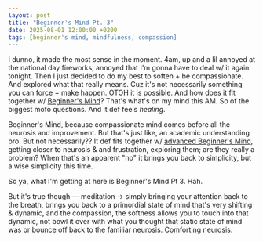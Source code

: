 ```yaml
---
layout: post
title: "Beginner's Mind Pt. 3"
date: 2025-08-01 12:00:00 +0200
tags: [beginner's mind, mindfulness, compassion]
---
```


I dunno, it made the most sense in the moment. 4am, up and a lil annoyed at the national day fireworks, annoyed that I'm gonna have to deal w/ it again tonight. Then I just decided to do my best to soften + be compassionate. And explored what that really means. Cuz it's not necessarily something you can force + make happen. OTOH it is possible. And how does it fit together w/ [Beginner's Mind](https://dangish.net/2025/07/06/beginners-mind.html)? That's what's on my mind this AM. So of the biggest mofo questions. And it def feels *healing*.

Beginner's Mind, because compassionate mind comes before all the neurosis and improvement. But that's just like, an academic understanding bro. But not necessarily?? It def fits together w/ [advanced Beginner's Mind](https://dangish.net/2025/07/27/beginners-mind-pt-2.html), getting closer to neurosis & and frustration, exploring them; are they really a problem? When that's an apparent "no" it brings you back to simplicity, but a wise simplicity this time.

So ya, what I'm getting at here is Beginner's Mind Pt 3. Hah.

But it's true though — meditation -> simply bringing your attention back to the breath, brings you back to a primordial state of mind that's very shifting & dynamic, and the compassion, the softness allows you to touch into that dynamic, not bowl it over with what you thought that static state of mind was or bounce off back to the familiar neurosis. Comforting neurosis.

